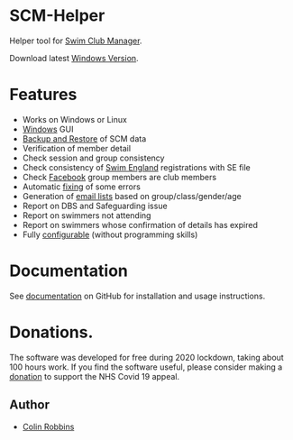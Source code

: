 # SCM-Helper
Helper tool for [Swim Club Manager](https://www.swimclubmanager.co.uk/).

Download latest [Windows Version](https://github.com/ColinRobbins/scm-helper/raw/master/download/scm.zip).
# Features
* Works on Windows or Linux
* [Windows](https://github.com/ColinRobbins/scm-helper/wiki/windows) GUI
* [Backup and Restore](https://github.com/ColinRobbins/scm-helper/wiki/Backup-and-Restore) of SCM data
* Verification of member detail
* Check session and group consistency
* Check consistency of [Swim England](https://github.com/ColinRobbins/scm-helper/wiki/Swim-England) registrations with SE file
* Check [Facebook](https://github.com/ColinRobbins/scm-helper/wiki/Facebook) group members are club members
* Automatic [fixing](https://github.com/ColinRobbins/scm-helper/wiki/Fixing) of some errors
* Generation of [email lists](https://github.com/ColinRobbins/scm-helper/wiki/Email-Lists) based on group/class/gender/age
* Report on DBS and Safeguarding issue
* Report on swimmers not attending
* Report on swimmers whose confirmation of details has expired
* Fully [configurable](https://github.com/ColinRobbins/scm-helper/wiki/Configuration) (without programming skills)
# Documentation
See [documentation](https://github.com/ColinRobbins/scm-helper/wiki) on GitHub for installation and usage instructions. 
# Donations.
The software was developed for free during 2020 lockdown, taking about 100 hours work.  If you find the software useful, please consider making a [donation](https://uk.virginmoneygiving.com/ColinRobbins) to support the NHS Covid 19 appeal.
## Author
* [Colin Robbins](https://github.com/ColinRobbins)
